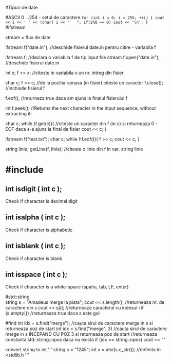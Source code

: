 
#Tipuri de date

#ASCII
0 ...254 - setul de caractere
`for (int i = 0; i < 255; ++i)
	{
		cout << i << ' ' << (char) i << "   ";
		if(i%8 == 0) cout << '\n';
	}
`
#ifstream

stream = flux de date


ifstream f("date.in");     //deschide fisierul date.in pentru citire - variabila f

ifstream f;					//declara o variabila f de tip input file stream
f.open("date.in");			//deschide fisierul date.in

int x;
f >> x;						//citeste in variabila x un nr. intreg din fisier

char c;
f >> c;						//de la pozitia ramasa (in fisier) citeste un caracter
f.close();					//inchisde fisierul f

f.eof();  					//returneza true daca am ajuns la finalul fisierului f

int f.peek();				//Returns the next character in the input sequence, without extracting it: 

char c;
while (f.get(c)){			//citeste un caracter din f (in c) si returneaza 0 - EOF daca s-a ajuns la final de fisier
	cout << c;
}

ifstream f("test.txt");
char c;
while (!f.eof()){
	f >> c;
	cout << c;
}

string linie;
getLine(f, linie);			//citeste o linie din f in var. string linie

# #include <cctype>

## int isdigit ( int c );
Check if character is decimal digit
## int isalpha ( int c );
Check if character is alphabetic
## int isblank ( int c );
Check if character is blank
## int isspace ( int c ); 
Check if character is a white-space (spatiu, tab, LF, enter)

#std::string   
string s = "Amadeus merge la piata";
cout << s.length();		//returneaza nr. de caractere din s
cout << s[i];			//returneaza caracterul cu indexul i
if (s.empty()) 			//returneaza true daca s este gol

#find
int idx = s.find("merge"); 		//cauta sirul de caractere merge in s si returneaza poz de start
int idx = s.find("merge", 3)	//cauta sirul de caractere merge in s INCEPAND CU POZ 3 si returneaza poz de start
//returneaza constanta std::string::npos daca nu exista
if (idx == string::npos) cout << ""


convert string to int
'''
	string s = "1245";
	int x = atoi(s.c_str());	//definita in <stdlib.h
'''	
